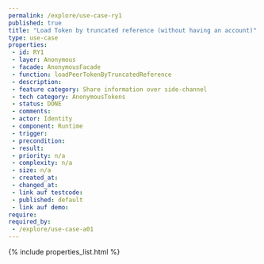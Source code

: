 ```yaml
---
permalink: /explore/use-case-ry1
published: true
title: "Load Token by truncated reference (without having an account)"
type: use-case
properties:
 - id: RY1
 - layer: Anonymous
 - facade: AnonymousFacade
 - function: loadPeerTokenByTruncatedReference
 - description: 
 - feature category: Share information over side-channel
 - tech category: AnonymousTokens
 - status: DONE
 - comments: 
 - actor: Identity
 - component: Runtime
 - trigger: 
 - precondition: 
 - result: 
 - priority: n/a
 - complexity: n/a
 - size: n/a
 - created_at: 
 - changed_at: 
 - link auf testcode: 
 - published: default
 - link auf demo: 
require:
required_by:
 - /explore/use-case-a01
---
```

{% include properties_list.html %}

